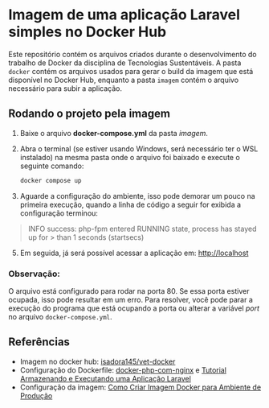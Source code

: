 # Imagem de uma aplicação Laravel simples no Docker Hub

Este repositório contém os arquivos criados durante o desenvolvimento do trabalho de Docker da disciplina de Tecnologias Sustentáveis. A pasta `docker` contém os arquivos usados para gerar o build da imagem que está disponível no Docker Hub, enquanto a pasta `imagem` contém o arquivo necessário para subir a aplicação.

## Rodando o projeto pela imagem

1. Baixe o arquivo **docker-compose.yml** da pasta _imagem_.
2. Abra o terminal (se estiver usando Windows, será necessário ter o WSL instalado) na mesma pasta onde o arquivo foi baixado e execute o seguinte comando:

    ```bash
    docker compose up
    ```

3. Aguarde a configuração do ambiente, isso pode demorar um pouco na primeira execução, quando a linha de código a seguir for exibida a configuração terminou:
> INFO success: php-fpm entered RUNNING state, process has stayed up for > than 1 seconds (startsecs)
5. Em seguida, já será possível acessar a aplicação em: [http://localhost](http://localhost)

### Observação:
O arquivo está configurado para rodar na porta 80. Se essa porta estiver ocupada, isso pode resultar em um erro. Para resolver, você pode parar a execução do programa que está ocupando a porta ou alterar a variável _port_ no arquivo `docker-compose.yml`.

## Referências

- Imagem no docker hub: [isadora145/vet-docker](https://hub.docker.com/repository/docker/isadora145/vet-docker/general)
- Configuração do Dockerfile: [docker-php-com-nginx](https://github.com/urnauzao/docker-php-com-nginx) e [Tutorial Armazenando e Executando uma Aplicação Laravel](https://www.youtube.com/watch?v=4RFkrzDPCpg)
- Configuração da imagem: [Como Criar Imagem Docker para Ambiente de Produção](https://www.youtube.com/watch?v=iDJjb2zYa4c)
